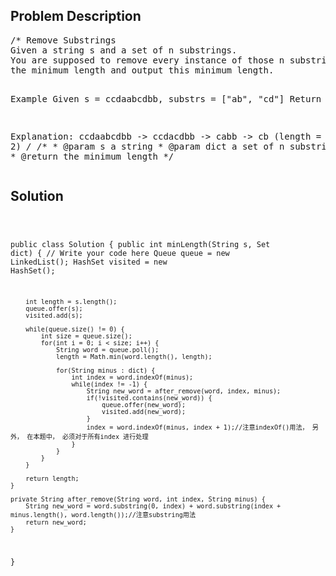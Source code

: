 <!--
<style>
  body { font-family: Arial, sans-serif; }
  .container { max-width: 100%; margin: 0 auto; padding: 10px; }
  .comment-block { background-color: #f9f9f9; padding: 10px; border-left: 5px solid #ccc; max-width: 200px; margin: 20px auto; overflow-wrap: break-word; white-space: pre-wrap; }
  .code-block { background-color: #f4f4f4; padding: 10px; border: 1px solid #ddd; max-width: 50%; margin: 20px auto; overflow-wrap: break-word; white-space: pre-wrap; }
</style>
-->

<div class='container'>
<h2>Problem Description</h2>
<div class='comment-block'>
<pre>
/* Remove Substrings
Given a string s and a set of n substrings. 
You are supposed to remove every instance of those n substrings from s so that s is of 
the minimum length and output this minimum length.

Example
Given s = ccdaabcdbb, substrs = ["ab", "cd"]
Return 2

Explanation: 
ccdaabcdbb -> ccdacdbb -> cabb -> cb (length = 2)
*/
    /**
     * @param s a string
     * @param dict a set of n substrings
     * @return the minimum length
     */
</pre>
</div>

<h2>Solution</h2>
<div class='code-block'>
<pre><code class='language-java'>

public class Solution {
    public int minLength(String s, Set<String> dict) {
        // Write your code here
        Queue<String> queue = new LinkedList<String>();
        HashSet<String> visited = new HashSet<String>();
        
        int length = s.length();
        queue.offer(s);
        visited.add(s);
        
        while(queue.size() != 0) {
            int size = queue.size();
            for(int i = 0; i < size; i++) {
                String word = queue.poll();
                length = Math.min(word.length(), length);
                
                for(String minus : dict) {
                    int index = word.indexOf(minus);
                    while(index != -1) {
                        String new_word = after_remove(word, index, minus);
                        if(!visited.contains(new_word)) {
                            queue.offer(new_word);
                            visited.add(new_word);
                        }
                        index = word.indexOf(minus, index + 1);//注意indexOf()用法， 另外， 在本题中， 必须对于所有index 进行处理
                    }
                }
            }
        }
        
        return length;
    }
    
    private String after_remove(String word, int index, String minus) {
        String new_word = word.substring(0, index) + word.substring(index + minus.length(), word.length());//注意substring用法
        return new_word;
    }
}
</code></pre>
</div>
</div>
